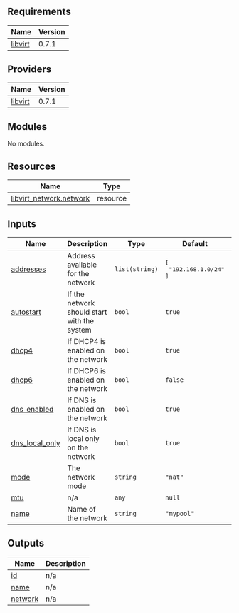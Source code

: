 ## Requirements

| Name | Version |
|------|---------|
| <a name="requirement_libvirt"></a> [libvirt](#requirement\_libvirt) | 0.7.1 |

## Providers

| Name | Version |
|------|---------|
| <a name="provider_libvirt"></a> [libvirt](#provider\_libvirt) | 0.7.1 |

## Modules

No modules.

## Resources

| Name | Type |
|------|------|
| [libvirt_network.network](https://registry.terraform.io/providers/dmacvicar/libvirt/0.7.1/docs/resources/network) | resource |

## Inputs

| Name | Description | Type | Default | Required |
|------|-------------|------|---------|:--------:|
| <a name="input_addresses"></a> [addresses](#input\_addresses) | Address available for the network | `list(string)` | <pre>[<br>  "192.168.1.0/24"<br>]</pre> | no |
| <a name="input_autostart"></a> [autostart](#input\_autostart) | If the network should start with the system | `bool` | `true` | no |
| <a name="input_dhcp4"></a> [dhcp4](#input\_dhcp4) | If DHCP4 is enabled on the network | `bool` | `true` | no |
| <a name="input_dhcp6"></a> [dhcp6](#input\_dhcp6) | If DHCP6 is enabled on the network | `bool` | `false` | no |
| <a name="input_dns_enabled"></a> [dns\_enabled](#input\_dns\_enabled) | If DNS is enabled on the network | `bool` | `true` | no |
| <a name="input_dns_local_only"></a> [dns\_local\_only](#input\_dns\_local\_only) | If DNS is local only on the network | `bool` | `true` | no |
| <a name="input_mode"></a> [mode](#input\_mode) | The network mode | `string` | `"nat"` | no |
| <a name="input_mtu"></a> [mtu](#input\_mtu) | n/a | `any` | `null` | no |
| <a name="input_name"></a> [name](#input\_name) | Name of the network | `string` | `"mypool"` | no |

## Outputs

| Name | Description |
|------|-------------|
| <a name="output_id"></a> [id](#output\_id) | n/a |
| <a name="output_name"></a> [name](#output\_name) | n/a |
| <a name="output_network"></a> [network](#output\_network) | n/a |
